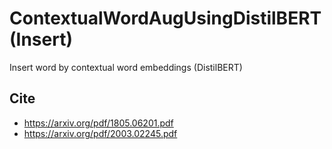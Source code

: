 # ContextualWordAugUsingDistilBERT(Insert)

Insert word by contextual word embeddings (DistilBERT)

## Cite

- https://arxiv.org/pdf/1805.06201.pdf
- https://arxiv.org/pdf/2003.02245.pdf
